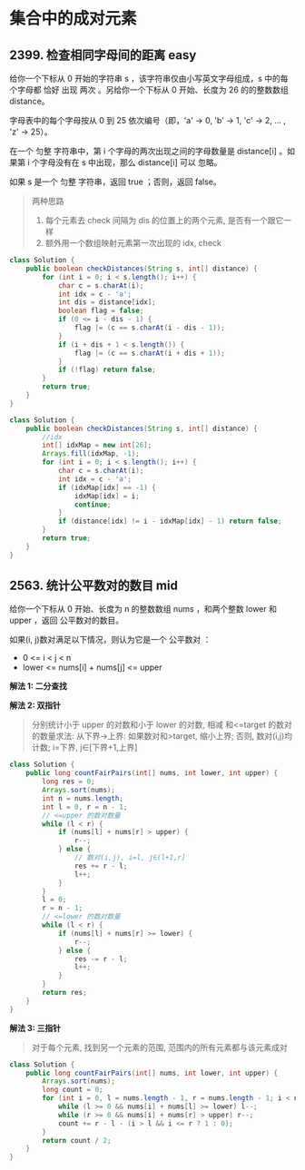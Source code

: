 # 集合中的成对元素

## 2399. 检查相同字母间的距离 easy

给你一个下标从 0 开始的字符串 s ，该字符串仅由小写英文字母组成，s 中的每个字母都 恰好 出现 两次 。另给你一个下标从 0 开始、长度为 26 的的整数数组 distance。

字母表中的每个字母按从 0 到 25 依次编号（即，'a' -> 0, 'b' -> 1, 'c' -> 2, ... , 'z' -> 25）。

在一个 匀整 字符串中，第 i 个字母的两次出现之间的字母数量是 distance[i] 。如果第 i 个字母没有在 s 中出现，那么 distance[i] 可以 忽略。

如果 s 是一个 匀整 字符串，返回 true ；否则，返回 false。

> 两种思路
>
> 1. 每个元素去 check 间隔为 dis 的位置上的两个元素, 是否有一个跟它一样
> 2. 额外用一个数组映射元素第一次出现的 idx, check

```java
class Solution {
    public boolean checkDistances(String s, int[] distance) {
        for (int i = 0; i < s.length(); i++) {
            char c = s.charAt(i);
            int idx = c - 'a';
            int dis = distance[idx];
            boolean flag = false;
            if (0 <= i - dis - 1) {
                flag |= (c == s.charAt(i - dis - 1));
            }
            if (i + dis + 1 < s.length()) {
                flag |= (c == s.charAt(i + dis + 1));
            }
            if (!flag) return false;
        }
        return true;
    }
}
```

```java
class Solution {
    public boolean checkDistances(String s, int[] distance) {
        //idx
        int[] idxMap = new int[26];
        Arrays.fill(idxMap, -1);
        for (int i = 0; i < s.length(); i++) {
            char c = s.charAt(i);
            int idx = c - 'a';
            if (idxMap[idx] == -1) {
                idxMap[idx] = i;
                continue;
            }
            if (distance[idx] != i - idxMap[idx] - 1) return false;
        }
        return true;
    }
}
```

## 2563. 统计公平数对的数目 mid

给你一个下标从 0 开始、长度为 n 的整数数组 nums ，和两个整数 lower 和 upper ，返回 公平数对的数目。

如果(i, j)数对满足以下情况，则认为它是一个 公平数对 ：

-   0 <= i < j < n
-   lower <= nums[i] + nums[j] <= upper

**解法 1: 二分查找**

**解法 2: 双指针**

> 分别统计小于 upper 的对数和小于 lower 的对数, 相减
> 和<=target 的数对的数量求法:
> 从下界->上界: 如果数对和>target, 缩小上界;
> 否则, 数对(i,j)均计数; i=下界, j∈[下界+1,上界]

```java
class Solution {
    public long countFairPairs(int[] nums, int lower, int upper) {
        long res = 0;
        Arrays.sort(nums);
        int n = nums.length;
        int l = 0, r = n - 1;
        // <=upper 的数对数量
        while (l < r) {
            if (nums[l] + nums[r] > upper) {
                r--;
            } else {
                // 数对(i,j), i=l, j∈(l+1,r]
                res += r - l;
                l++;
            }
        }
        l = 0;
        r = n - 1;
        // <=lower 的数对数量
        while (l < r) {
            if (nums[l] + nums[r] >= lower) {
                r--;
            } else {
                res -= r - l;
                l++;
            }
        }
        return res;
    }
}
```

**解法 3: 三指针**

> 对于每个元素, 找到另一个元素的范围, 范围内的所有元素都与该元素成对

```java
class Solution {
    public long countFairPairs(int[] nums, int lower, int upper) {
        Arrays.sort(nums);
        long count = 0;
        for (int i = 0, l = nums.length - 1, r = nums.length - 1; i < nums.length; i++) {
            while (l >= 0 && nums[i] + nums[l] >= lower) l--;
            while (r >= 0 && nums[i] + nums[r] > upper) r--;
            count += r - l - (i > l && i <= r ? 1 : 0);
        }
        return count / 2;
    }
}
```

